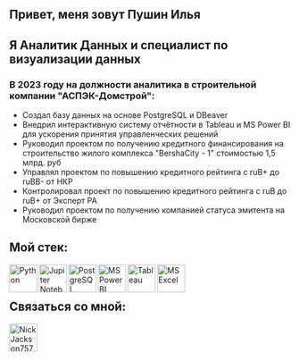 ## Привет, меня зовут Пушин Илья

## Я Аналитик Данных и специалист по визуализации данных
### В 2023 году на должности аналитика в строительной компании "АСПЭК-Домстрой":
- Создал базу данных на основе PostgreSQL и DBeaver
- Внедрил интерактивную систему отчётности в Tableau и MS Power BI для ускорения принятия управленческих решений
- Руководил проектом по получению кредитного финансирования на строительство жилого комплекса "BershaCity - 1" стоимостью 1,5 млрд. руб
- Управлял проектом по повышению кредитного рейтинга с ruB+ до ruBB- от НКР
- Контролировал проект по повышению кредитного рейтинга с ruB до ruB+ от Эксперт РА
- Руководил проектом по получению компанией статуса эмитента на Московской бирже

## Мой стек: 
<img align="left" alt="Python" width="50px" src="https://www.svgrepo.com/show/452091/python.svg" />
<img align="left" alt="Jupiter Notebook" width="50px" src="https://jupyter.org/assets/homepage/main-logo.svg" />
<img align="left" alt="PostgreSQL" width="50px" src="https://www.svgrepo.com/show/303301/postgresql-logo.svg" />
<img align="left" alt="MS Power BI" width="50px" src="https://upload.wikimedia.org/wikipedia/commons/c/cf/New_Power_BI_Logo.svg" />
<img align="left" alt="Tableau" width="50px" src="https://www.svgrepo.com/show/354428/tableau-icon.svg" />
<img align="left" alt="MS Excel" width="50px" src="https://www.svgrepo.com/show/452066/ms-excel.svg" />

<br />
<br />

## Связаться со мной:
[<img align="left" alt="NickJackson757" width="50px" src="https://www.svgrepo.com/show/452115/telegram.svg" />](https://t.me/NickJackson757)
